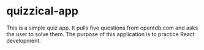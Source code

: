 # quizzical-app

This is a simple quiz app. It pulls five questions from opentdb.com and asks the user to solve them. The purpose of this application is to practice React development.